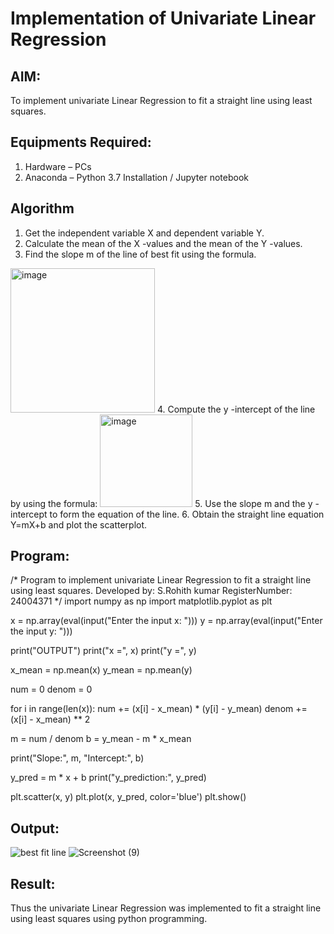 # Implementation of Univariate Linear Regression
## AIM:
To implement univariate Linear Regression to fit a straight line using least squares.

## Equipments Required:
1. Hardware – PCs
2. Anaconda – Python 3.7 Installation / Jupyter notebook

## Algorithm
1. Get the independent variable X and dependent variable Y.
2. Calculate the mean of the X -values and the mean of the Y -values.
3. Find the slope m of the line of best fit using the formula. 
<img width="231" alt="image" src="https://user-images.githubusercontent.com/93026020/192078527-b3b5ee3e-992f-46c4-865b-3b7ce4ac54ad.png">
4. Compute the y -intercept of the line by using the formula:
<img width="148" alt="image" src="https://user-images.githubusercontent.com/93026020/192078545-79d70b90-7e9d-4b85-9f8b-9d7548a4c5a4.png">
5. Use the slope m and the y -intercept to form the equation of the line.
6. Obtain the straight line equation Y=mX+b and plot the scatterplot.

## Program:

/*
Program to implement univariate Linear Regression to fit a straight line using least squares.
Developed by: S.Rohith kumar
RegisterNumber:  24004371
*/
import numpy as np
import matplotlib.pyplot as plt

x = np.array(eval(input("Enter the input x: ")))
y = np.array(eval(input("Enter the input y: ")))

print("OUTPUT")
print("x =", x)
print("y =", y)

x_mean = np.mean(x)
y_mean = np.mean(y)

num = 0
denom = 0

for i in range(len(x)):
    num += (x[i] - x_mean) * (y[i] - y_mean)
    denom += (x[i] - x_mean) ** 2

m = num / denom
b = y_mean - m * x_mean

print("Slope:", m, "Intercept:", b)

y_pred = m * x + b
print("y_prediction:", y_pred)

plt.scatter(x, y)
plt.plot(x, y_pred, color='blue')
plt.show()

## Output:
![best fit line](sam.png)
![Screenshot (9)](https://github.com/user-attachments/assets/373e26a5-2957-467c-8cd5-3c9ef19b338a)


## Result:
Thus the univariate Linear Regression was implemented to fit a straight line using least squares using python programming.




